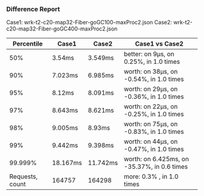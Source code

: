 ### Difference Report
Case1: wrk-t2-c20-map32-Fiber-goGC100-maxProc2.json
Case2: wrk-t2-c20-map32-Fiber-goGC400-maxProc2.json

|Percentile|Case1|Case2|Case1 vs Case2|
|---|---|---|---|
|50%|3.54ms|3.549ms|better: on 9µs, on 0.25%, in 1.0 times |
|90%|7.023ms|6.985ms|worth: on 38µs, on -0.54%, in 1.0 times |
|95%|8.12ms|8.091ms|worth: on 29µs, on -0.36%, in 1.0 times |
|97%|8.643ms|8.621ms|worth: on 22µs, on -0.25%, in 1.0 times |
|98%|9.005ms|8.93ms|worth: on 75µs, on -0.83%, in 1.0 times |
|99%|9.442ms|9.398ms|worth: on 44µs, on -0.47%, in 1.0 times |
|99.999%|18.167ms|11.742ms|worth: on 6.425ms, on -35.37%, in 0.6 times |
|Requests, count|164757|164298|more: 0.3% , in 1.0 times |
